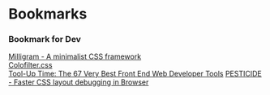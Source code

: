 # Bookmarks
### Bookmark for Dev  
[Milligram - A minimalist CSS framework](http://milligram.github.io/index.html)  
[Colofilter.css](http://lukyvj.github.io/colofilter.css/)  
[Tool-Up Time: The 67 Very Best Front End Web Developer Tools](http://blog.debugme.eu/front-end-web-developer-tools/)
[PESTICIDE - Faster CSS layout debugging in Browser](http://pesticide.io/)
